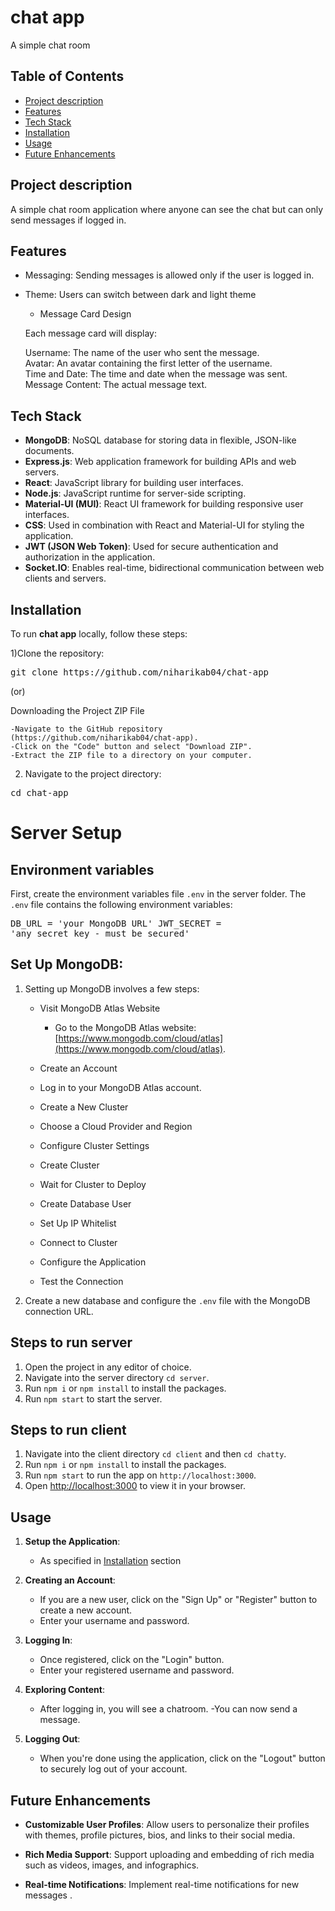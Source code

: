 # chat app

A simple chat room 
## Table of Contents

- [Project description](#project-description)
- [Features](#features) 
- [Tech Stack](#tech-stack)
- [Installation](#installation)
- [Usage](#usage)
- [Future Enhancements](#future-enhancements)


## Project description
A simple chat room application where anyone can see the chat but can only send messages if logged in.

## Features

- Messaging: Sending messages is allowed only if the user is logged in.
- Theme: Users can switch between dark and light theme
   - Message Card Design

    Each message card will display:

    Username: The name of the user who sent the message.</br>
    Avatar: An avatar containing the first letter of the username.</br>
    Time and Date: The time and date when the message was sent.</br>
    Message Content: The actual message text.

## Tech Stack
 
- **MongoDB**: NoSQL database for storing data in flexible, JSON-like documents.
- **Express.js**: Web application framework for building APIs and web servers.
- **React**: JavaScript library for building user interfaces.
- **Node.js**: JavaScript runtime for server-side scripting.
- **Material-UI (MUI)**: React UI framework for building responsive user interfaces.
- **CSS**: Used in combination with React and Material-UI for styling the application.
- **JWT (JSON Web Token)**: Used for secure authentication and authorization in the application.
- **Socket.IO**: Enables real-time, bidirectional communication between web clients and servers.

## Installation

To run **chat app** locally, follow these steps:

1)Clone the repository:
   
   <pre>git clone https://github.com/niharikab04/chat-app</pre>
   
  (or)

  Downloading the Project ZIP File

    -Navigate to the GitHub repository (https://github.com/niharikab04/chat-app).
    -Click on the "Code" button and select "Download ZIP".
    -Extract the ZIP file to a directory on your computer.
   
 2) Navigate to the project directory:

   <pre>cd chat-app</pre>

# Server Setup

## Environment variables
First, create the environment variables file `.env` in the server folder. The `.env` file contains the following environment variables:
     <pre>DB_URL = 'your MongoDB URL'
      JWT_SECRET = 'any secret key - must be secured'</pre>


## Set Up MongoDB:

1. Setting up MongoDB involves a few steps:
    - Visit MongoDB Atlas Website
        - Go to the MongoDB Atlas website: [https://www.mongodb.com/cloud/atlas](https://www.mongodb.com/cloud/atlas).

    - Create an Account
    - Log in to your MongoDB Atlas account.
    - Create a New Cluster
    - Choose a Cloud Provider and Region
    - Configure Cluster Settings
    - Create Cluster
    - Wait for Cluster to Deploy
    - Create Database User
    - Set Up IP Whitelist
    - Connect to Cluster
    - Configure the Application
    - Test the Connection
2. Create a new database and configure the `.env` file with the MongoDB connection URL.
   
## Steps to run server

1. Open the project in any editor of choice.
2. Navigate into the server directory `cd server`.
3. Run `npm i` or `npm install` to install the packages.
4. Run `npm start` to start the server.



## Steps to run client

1. Navigate into the client directory `cd client` and then `cd chatty`.
2. Run `npm i` or `npm install` to install the packages.
3. Run `npm start` to run the app on `http://localhost:3000`.
4. Open [http://localhost:3000](http://localhost:3000) to view it in your browser.

## Usage

1. **Setup the Application**:
   - As specified in [Installation](#installation) section

2. **Creating an Account**:
   - If you are a new user, click on the "Sign Up" or "Register" button to create a new account.
   - Enter your username and password.

3. **Logging In**:
   - Once registered, click on the "Login" button.
   - Enter your registered username and password.

4. **Exploring Content**:
   - After logging in, you will see a chatroom.
   -You can now send a message.

5. **Logging Out**:
   - When you're done using the application, click on the "Logout" button to securely log out of your account.

## Future Enhancements

- **Customizable User Profiles**: Allow users to personalize their profiles with themes, profile pictures, bios, and links to their social media.

- **Rich Media Support**: Support uploading and embedding of rich media such as videos, images, and infographics.
  
- **Real-time Notifications**: Implement real-time notifications for new messages .


